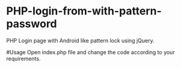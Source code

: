 # PHP-login-from-with-pattern-password
PHP Login page with Android like pattern lock using jQuery.

#Usage
Open index.php file and change the code according to your requirements.
